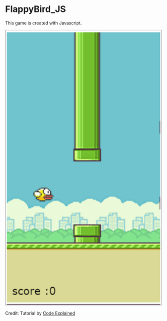 # FlappyBird_JS
This game is created with Javascript.

![](https://github.com/rattlecow/FlappyBird_JS/blob/master/FlappyBird_gif.gif)

Credit: Tutorial by [Code Explained](https://www.youtube.com/watch?v=L07i4g-zhDA)
